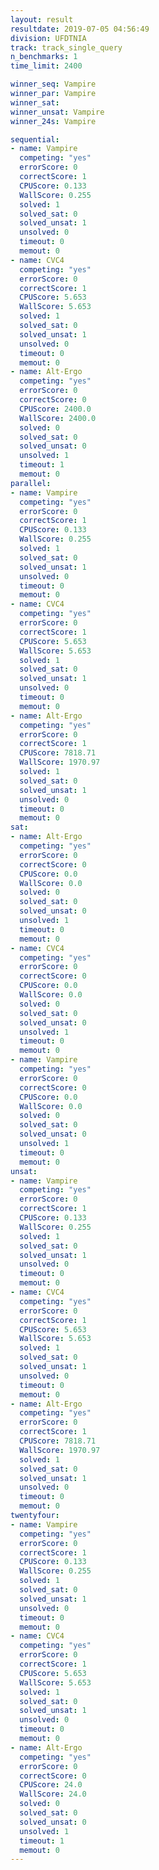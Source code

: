 ```yaml
---
layout: result
resultdate: 2019-07-05 04:56:49
division: UFDTNIA
track: track_single_query
n_benchmarks: 1
time_limit: 2400

winner_seq: Vampire
winner_par: Vampire
winner_sat: 
winner_unsat: Vampire
winner_24s: Vampire

sequential:
- name: Vampire
  competing: "yes"
  errorScore: 0
  correctScore: 1
  CPUScore: 0.133
  WallScore: 0.255
  solved: 1
  solved_sat: 0
  solved_unsat: 1
  unsolved: 0
  timeout: 0
  memout: 0
- name: CVC4
  competing: "yes"
  errorScore: 0
  correctScore: 1
  CPUScore: 5.653
  WallScore: 5.653
  solved: 1
  solved_sat: 0
  solved_unsat: 1
  unsolved: 0
  timeout: 0
  memout: 0
- name: Alt-Ergo
  competing: "yes"
  errorScore: 0
  correctScore: 0
  CPUScore: 2400.0
  WallScore: 2400.0
  solved: 0
  solved_sat: 0
  solved_unsat: 0
  unsolved: 1
  timeout: 1
  memout: 0
parallel:
- name: Vampire
  competing: "yes"
  errorScore: 0
  correctScore: 1
  CPUScore: 0.133
  WallScore: 0.255
  solved: 1
  solved_sat: 0
  solved_unsat: 1
  unsolved: 0
  timeout: 0
  memout: 0
- name: CVC4
  competing: "yes"
  errorScore: 0
  correctScore: 1
  CPUScore: 5.653
  WallScore: 5.653
  solved: 1
  solved_sat: 0
  solved_unsat: 1
  unsolved: 0
  timeout: 0
  memout: 0
- name: Alt-Ergo
  competing: "yes"
  errorScore: 0
  correctScore: 1
  CPUScore: 7818.71
  WallScore: 1970.97
  solved: 1
  solved_sat: 0
  solved_unsat: 1
  unsolved: 0
  timeout: 0
  memout: 0
sat:
- name: Alt-Ergo
  competing: "yes"
  errorScore: 0
  correctScore: 0
  CPUScore: 0.0
  WallScore: 0.0
  solved: 0
  solved_sat: 0
  solved_unsat: 0
  unsolved: 1
  timeout: 0
  memout: 0
- name: CVC4
  competing: "yes"
  errorScore: 0
  correctScore: 0
  CPUScore: 0.0
  WallScore: 0.0
  solved: 0
  solved_sat: 0
  solved_unsat: 0
  unsolved: 1
  timeout: 0
  memout: 0
- name: Vampire
  competing: "yes"
  errorScore: 0
  correctScore: 0
  CPUScore: 0.0
  WallScore: 0.0
  solved: 0
  solved_sat: 0
  solved_unsat: 0
  unsolved: 1
  timeout: 0
  memout: 0
unsat:
- name: Vampire
  competing: "yes"
  errorScore: 0
  correctScore: 1
  CPUScore: 0.133
  WallScore: 0.255
  solved: 1
  solved_sat: 0
  solved_unsat: 1
  unsolved: 0
  timeout: 0
  memout: 0
- name: CVC4
  competing: "yes"
  errorScore: 0
  correctScore: 1
  CPUScore: 5.653
  WallScore: 5.653
  solved: 1
  solved_sat: 0
  solved_unsat: 1
  unsolved: 0
  timeout: 0
  memout: 0
- name: Alt-Ergo
  competing: "yes"
  errorScore: 0
  correctScore: 1
  CPUScore: 7818.71
  WallScore: 1970.97
  solved: 1
  solved_sat: 0
  solved_unsat: 1
  unsolved: 0
  timeout: 0
  memout: 0
twentyfour:
- name: Vampire
  competing: "yes"
  errorScore: 0
  correctScore: 1
  CPUScore: 0.133
  WallScore: 0.255
  solved: 1
  solved_sat: 0
  solved_unsat: 1
  unsolved: 0
  timeout: 0
  memout: 0
- name: CVC4
  competing: "yes"
  errorScore: 0
  correctScore: 1
  CPUScore: 5.653
  WallScore: 5.653
  solved: 1
  solved_sat: 0
  solved_unsat: 1
  unsolved: 0
  timeout: 0
  memout: 0
- name: Alt-Ergo
  competing: "yes"
  errorScore: 0
  correctScore: 0
  CPUScore: 24.0
  WallScore: 24.0
  solved: 0
  solved_sat: 0
  solved_unsat: 0
  unsolved: 1
  timeout: 1
  memout: 0
---
```

